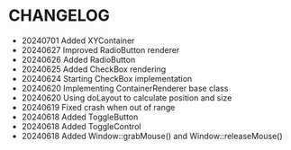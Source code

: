 # CHANGELOG #

* 20240701 Added XYContainer
* 20240627 Improved RadioButton renderer
* 20240626 Added RadioButton
* 20240625 Added CheckBox rendering
* 20240624 Starting CheckBox implementation
* 20240620 Implementing ContainerRenderer base class
* 20240620 Using doLayout to calculate position and size
* 20240619 Fixed crash when out of range
* 20240618 Added ToggleButton
* 20240618 Added ToggleControl
* 20240618 Added Window::grabMouse() and Window::releaseMouse()
